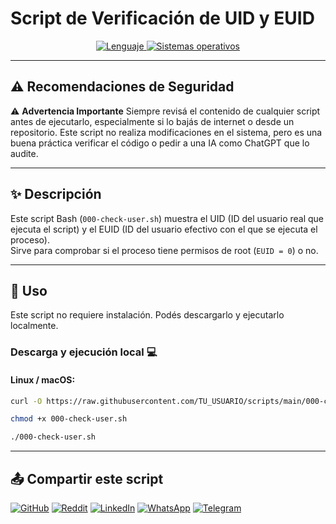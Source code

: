 # Script de Verificación de UID y EUID

<p align="center">
    <a href="https://www.man7.org/linux/man-pages/man1/bash.1.html">
        <img src="https://img.shields.io/badge/Lenguaje-Bash-4EAA25?style=flat&logo=gnubash&labelColor=363D44" alt="Lenguaje">
    </a>
    <a href="https://www.debian.org/">
        <img src="https://img.shields.io/badge/OS-Linux%20%7C%20Debian-blue?style=flat&logoColor=b0c0c0&labelColor=363D44" alt="Sistemas operativos">
    </a>
</p>

---

## ⚠️ Recomendaciones de Seguridad

⚠️ **Advertencia Importante** 
Siempre revisá el contenido de cualquier script antes de ejecutarlo, especialmente si lo bajás de internet o desde un repositorio. Este script no realiza modificaciones en el sistema, pero es una buena práctica verificar el código o pedir a una IA como ChatGPT que lo audite.

---

## ✨ Descripción

Este script Bash (`000-check-user.sh`) muestra el UID (ID del usuario real que ejecuta el script) y el EUID (ID del usuario efectivo con el que se ejecuta el proceso).  
Sirve para comprobar si el proceso tiene permisos de root (`EUID = 0`) o no.

---

## 🚀 Uso

Este script no requiere instalación. Podés descargarlo y ejecutarlo localmente.

### Descarga y ejecución local 💻

#### Linux / macOS:

```bash
curl -O https://raw.githubusercontent.com/TU_USUARIO/scripts/main/000-check-user.sh

chmod +x 000-check-user.sh

./000-check-user.sh
```

---

## 📤 Compartir este script

[![GitHub](https://img.shields.io/badge/Compartir-181717?logo=github&logoColor=white)](https://github.com/TU_USUARIO/scripts/blob/main/001-update.sh)
[![Reddit](https://img.shields.io/badge/Compartir-FF4500?logo=reddit&logoColor=white)](https://www.reddit.com/submit?url=https://github.com/TU_USUARIO/scripts/blob/main/001-update.sh)
[![LinkedIn](https://img.shields.io/badge/LinkedIn-Compartir-0077B5?style=flat&logo=linkedin)](https://www.linkedin.com/sharing/share-offsite/?url=https://github.com/TU_USUARIO/scripts/blob/main/001-update.sh)
[![WhatsApp](https://img.shields.io/badge/Compartir-25D366?logo=whatsapp&logoColor=white)](https://wa.me/?text=Revisá%20este%20script:%20https://github.com/TU_USUARIO/scripts/blob/main/001-update.sh)
[![Telegram](https://img.shields.io/badge/Compartir-0088CC?logo=telegram&logoColor=white)](https://t.me/share/url?url=https://github.com/TU_USUARIO/scripts/blob/main/001-update.sh)

